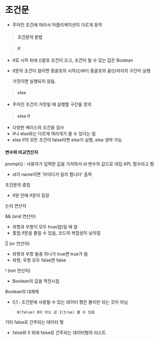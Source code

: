 # 조건문

* 주어진 조건에 따라서 어플리케이션이 다르게 동작

> ####  조건문의 문법

> #### if

* if로 시작 뒤에 \(\)괄호 조건이 오고, 조건이 될 수 있는 값은 Boolean
* if문의 조건이 참이면 중괄호의 시작\({}부터 중괄호의 끝\(}\)까지의 구간이 실행

  거짓이면 실행되지 않음.

> #### else

* 주어진 조건이 거짓일 때 실행할 구간을 정의

> #### else if

* 다양한 케이스의 조건을 검사
* if나 else와는 다르게 여러개가 올 수 있다는 점
* else if의 모든 조건이 false라면 else가 실행, else 생략 가능

#### 변수와 비교연산자

prompt\(\) : 사용자가 입력한 값을 가져와서 id 변수의 값으로 대입 API, 함수라고 함

* id가 name이면 '아이디가 일치 합니다' 출력

조건문의 중첩

* if문 안에 if문이 등장 

논리 연산자

&& \(and 연산자\)

* 좌항과 우항이 모두 true\(참\)일 때 참
* 중첩 if문을 줄일 수 있음, 코드의 복잡성이 낮아짐

\|\| \(or 연산자\)

* 좌항과 우항 둘중 하나가 true면 true가 됨
* 좌항, 우항 모두 false면 false

! \(not 연산자\)

* Boolean의 값을 역전시킴

Boolean의 대체제

* 0,1 : 조건문에 사용될 수 있는 데이터 형은 불리만 되는 것이 아님

  ```text
    0(false) 0이 아닌 값 1(true) 볼 수 있음
  ```

기타 false로 간주되는 데이터 형

* false와 0 외에 false로 간주되는 데이터형의 리스트

